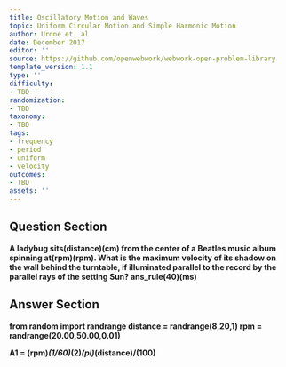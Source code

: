 ```yaml
---
title: Oscillatory Motion and Waves
topic: Uniform Circular Motion and Simple Harmonic Motion
author: Urone et. al
date: December 2017
editor: ''
source: https://github.com/openwebwork/webwork-open-problem-library
template_version: 1.1
type: ''
difficulty:
- TBD
randomization:
- TBD
taxonomy:
- TBD
tags:
- frequency
- period
- uniform
- velocity
outcomes:
- TBD
assets: ''
---
```


## Question Section 

<b>
A ladybug sits(distance)(cm) from the center of a Beatles music album spinning at(rpm)(rpm). What is the maximum velocity of its shadow on the wall behind the turntable, if illuminated parallel to the record by the parallel rays of the setting Sun?
ans_rule(40)(ms)



## Answer Section

from random import randrange
distance = randrange(8,20,1)
rpm = randrange(20.00,50.00,0.01)

A1 = (rpm)*(1/60)*(2)*(pi)*(distance)/(100)